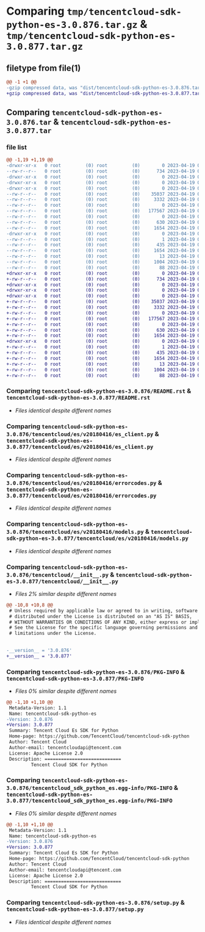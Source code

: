 # Comparing `tmp/tencentcloud-sdk-python-es-3.0.876.tar.gz` & `tmp/tencentcloud-sdk-python-es-3.0.877.tar.gz`

## filetype from file(1)

```diff
@@ -1 +1 @@
-gzip compressed data, was "dist/tencentcloud-sdk-python-es-3.0.876.tar", last modified: Wed Apr 19 00:27:14 2023, max compression
+gzip compressed data, was "dist/tencentcloud-sdk-python-es-3.0.877.tar", last modified: Wed Apr 19 09:16:34 2023, max compression
```

## Comparing `tencentcloud-sdk-python-es-3.0.876.tar` & `tencentcloud-sdk-python-es-3.0.877.tar`

### file list

```diff
@@ -1,19 +1,19 @@
-drwxr-xr-x   0 root         (0) root         (0)        0 2023-04-19 00:27:14.000000 tencentcloud-sdk-python-es-3.0.876/
--rw-r--r--   0 root         (0) root         (0)      734 2023-04-19 00:27:14.000000 tencentcloud-sdk-python-es-3.0.876/README.rst
-drwxr-xr-x   0 root         (0) root         (0)        0 2023-04-19 00:27:14.000000 tencentcloud-sdk-python-es-3.0.876/tencentcloud/
-drwxr-xr-x   0 root         (0) root         (0)        0 2023-04-19 00:27:14.000000 tencentcloud-sdk-python-es-3.0.876/tencentcloud/es/
-drwxr-xr-x   0 root         (0) root         (0)        0 2023-04-19 00:27:14.000000 tencentcloud-sdk-python-es-3.0.876/tencentcloud/es/v20180416/
--rw-r--r--   0 root         (0) root         (0)    35037 2023-04-19 00:27:14.000000 tencentcloud-sdk-python-es-3.0.876/tencentcloud/es/v20180416/es_client.py
--rw-r--r--   0 root         (0) root         (0)     3332 2023-04-19 00:27:14.000000 tencentcloud-sdk-python-es-3.0.876/tencentcloud/es/v20180416/errorcodes.py
--rw-r--r--   0 root         (0) root         (0)        0 2023-04-19 00:27:14.000000 tencentcloud-sdk-python-es-3.0.876/tencentcloud/es/v20180416/__init__.py
--rw-r--r--   0 root         (0) root         (0)   177567 2023-04-19 00:27:14.000000 tencentcloud-sdk-python-es-3.0.876/tencentcloud/es/v20180416/models.py
--rw-r--r--   0 root         (0) root         (0)        0 2023-04-19 00:27:14.000000 tencentcloud-sdk-python-es-3.0.876/tencentcloud/es/__init__.py
--rw-r--r--   0 root         (0) root         (0)      630 2023-04-19 00:27:14.000000 tencentcloud-sdk-python-es-3.0.876/tencentcloud/__init__.py
--rw-r--r--   0 root         (0) root         (0)     1654 2023-04-19 00:27:14.000000 tencentcloud-sdk-python-es-3.0.876/PKG-INFO
-drwxr-xr-x   0 root         (0) root         (0)        0 2023-04-19 00:27:14.000000 tencentcloud-sdk-python-es-3.0.876/tencentcloud_sdk_python_es.egg-info/
--rw-r--r--   0 root         (0) root         (0)        1 2023-04-19 00:27:14.000000 tencentcloud-sdk-python-es-3.0.876/tencentcloud_sdk_python_es.egg-info/dependency_links.txt
--rw-r--r--   0 root         (0) root         (0)      435 2023-04-19 00:27:14.000000 tencentcloud-sdk-python-es-3.0.876/tencentcloud_sdk_python_es.egg-info/SOURCES.txt
--rw-r--r--   0 root         (0) root         (0)     1654 2023-04-19 00:27:14.000000 tencentcloud-sdk-python-es-3.0.876/tencentcloud_sdk_python_es.egg-info/PKG-INFO
--rw-r--r--   0 root         (0) root         (0)       13 2023-04-19 00:27:14.000000 tencentcloud-sdk-python-es-3.0.876/tencentcloud_sdk_python_es.egg-info/top_level.txt
--rw-r--r--   0 root         (0) root         (0)     1004 2023-04-19 00:27:14.000000 tencentcloud-sdk-python-es-3.0.876/setup.py
--rw-r--r--   0 root         (0) root         (0)       88 2023-04-19 00:27:14.000000 tencentcloud-sdk-python-es-3.0.876/setup.cfg
+drwxr-xr-x   0 root         (0) root         (0)        0 2023-04-19 09:16:34.000000 tencentcloud-sdk-python-es-3.0.877/
+-rw-r--r--   0 root         (0) root         (0)      734 2023-04-19 09:16:33.000000 tencentcloud-sdk-python-es-3.0.877/README.rst
+drwxr-xr-x   0 root         (0) root         (0)        0 2023-04-19 09:16:34.000000 tencentcloud-sdk-python-es-3.0.877/tencentcloud/
+drwxr-xr-x   0 root         (0) root         (0)        0 2023-04-19 09:16:34.000000 tencentcloud-sdk-python-es-3.0.877/tencentcloud/es/
+drwxr-xr-x   0 root         (0) root         (0)        0 2023-04-19 09:16:34.000000 tencentcloud-sdk-python-es-3.0.877/tencentcloud/es/v20180416/
+-rw-r--r--   0 root         (0) root         (0)    35037 2023-04-19 09:16:33.000000 tencentcloud-sdk-python-es-3.0.877/tencentcloud/es/v20180416/es_client.py
+-rw-r--r--   0 root         (0) root         (0)     3332 2023-04-19 09:16:33.000000 tencentcloud-sdk-python-es-3.0.877/tencentcloud/es/v20180416/errorcodes.py
+-rw-r--r--   0 root         (0) root         (0)        0 2023-04-19 09:16:33.000000 tencentcloud-sdk-python-es-3.0.877/tencentcloud/es/v20180416/__init__.py
+-rw-r--r--   0 root         (0) root         (0)   177567 2023-04-19 09:16:33.000000 tencentcloud-sdk-python-es-3.0.877/tencentcloud/es/v20180416/models.py
+-rw-r--r--   0 root         (0) root         (0)        0 2023-04-19 09:16:33.000000 tencentcloud-sdk-python-es-3.0.877/tencentcloud/es/__init__.py
+-rw-r--r--   0 root         (0) root         (0)      630 2023-04-19 09:16:33.000000 tencentcloud-sdk-python-es-3.0.877/tencentcloud/__init__.py
+-rw-r--r--   0 root         (0) root         (0)     1654 2023-04-19 09:16:34.000000 tencentcloud-sdk-python-es-3.0.877/PKG-INFO
+drwxr-xr-x   0 root         (0) root         (0)        0 2023-04-19 09:16:34.000000 tencentcloud-sdk-python-es-3.0.877/tencentcloud_sdk_python_es.egg-info/
+-rw-r--r--   0 root         (0) root         (0)        1 2023-04-19 09:16:34.000000 tencentcloud-sdk-python-es-3.0.877/tencentcloud_sdk_python_es.egg-info/dependency_links.txt
+-rw-r--r--   0 root         (0) root         (0)      435 2023-04-19 09:16:34.000000 tencentcloud-sdk-python-es-3.0.877/tencentcloud_sdk_python_es.egg-info/SOURCES.txt
+-rw-r--r--   0 root         (0) root         (0)     1654 2023-04-19 09:16:34.000000 tencentcloud-sdk-python-es-3.0.877/tencentcloud_sdk_python_es.egg-info/PKG-INFO
+-rw-r--r--   0 root         (0) root         (0)       13 2023-04-19 09:16:34.000000 tencentcloud-sdk-python-es-3.0.877/tencentcloud_sdk_python_es.egg-info/top_level.txt
+-rw-r--r--   0 root         (0) root         (0)     1004 2023-04-19 09:16:33.000000 tencentcloud-sdk-python-es-3.0.877/setup.py
+-rw-r--r--   0 root         (0) root         (0)       88 2023-04-19 09:16:34.000000 tencentcloud-sdk-python-es-3.0.877/setup.cfg
```

### Comparing `tencentcloud-sdk-python-es-3.0.876/README.rst` & `tencentcloud-sdk-python-es-3.0.877/README.rst`

 * *Files identical despite different names*

### Comparing `tencentcloud-sdk-python-es-3.0.876/tencentcloud/es/v20180416/es_client.py` & `tencentcloud-sdk-python-es-3.0.877/tencentcloud/es/v20180416/es_client.py`

 * *Files identical despite different names*

### Comparing `tencentcloud-sdk-python-es-3.0.876/tencentcloud/es/v20180416/errorcodes.py` & `tencentcloud-sdk-python-es-3.0.877/tencentcloud/es/v20180416/errorcodes.py`

 * *Files identical despite different names*

### Comparing `tencentcloud-sdk-python-es-3.0.876/tencentcloud/es/v20180416/models.py` & `tencentcloud-sdk-python-es-3.0.877/tencentcloud/es/v20180416/models.py`

 * *Files identical despite different names*

### Comparing `tencentcloud-sdk-python-es-3.0.876/tencentcloud/__init__.py` & `tencentcloud-sdk-python-es-3.0.877/tencentcloud/__init__.py`

 * *Files 2% similar despite different names*

```diff
@@ -10,8 +10,8 @@
 # Unless required by applicable law or agreed to in writing, software
 # distributed under the License is distributed on an "AS IS" BASIS,
 # WITHOUT WARRANTIES OR CONDITIONS OF ANY KIND, either express or implied.
 # See the License for the specific language governing permissions and
 # limitations under the License.
 
 
-__version__ = '3.0.876'
+__version__ = '3.0.877'
```

### Comparing `tencentcloud-sdk-python-es-3.0.876/PKG-INFO` & `tencentcloud-sdk-python-es-3.0.877/PKG-INFO`

 * *Files 0% similar despite different names*

```diff
@@ -1,10 +1,10 @@
 Metadata-Version: 1.1
 Name: tencentcloud-sdk-python-es
-Version: 3.0.876
+Version: 3.0.877
 Summary: Tencent Cloud Es SDK for Python
 Home-page: https://github.com/TencentCloud/tencentcloud-sdk-python
 Author: Tencent Cloud
 Author-email: tencentcloudapi@tencent.com
 License: Apache License 2.0
 Description: ============================
         Tencent Cloud SDK for Python
```

### Comparing `tencentcloud-sdk-python-es-3.0.876/tencentcloud_sdk_python_es.egg-info/PKG-INFO` & `tencentcloud-sdk-python-es-3.0.877/tencentcloud_sdk_python_es.egg-info/PKG-INFO`

 * *Files 0% similar despite different names*

```diff
@@ -1,10 +1,10 @@
 Metadata-Version: 1.1
 Name: tencentcloud-sdk-python-es
-Version: 3.0.876
+Version: 3.0.877
 Summary: Tencent Cloud Es SDK for Python
 Home-page: https://github.com/TencentCloud/tencentcloud-sdk-python
 Author: Tencent Cloud
 Author-email: tencentcloudapi@tencent.com
 License: Apache License 2.0
 Description: ============================
         Tencent Cloud SDK for Python
```

### Comparing `tencentcloud-sdk-python-es-3.0.876/setup.py` & `tencentcloud-sdk-python-es-3.0.877/setup.py`

 * *Files identical despite different names*

